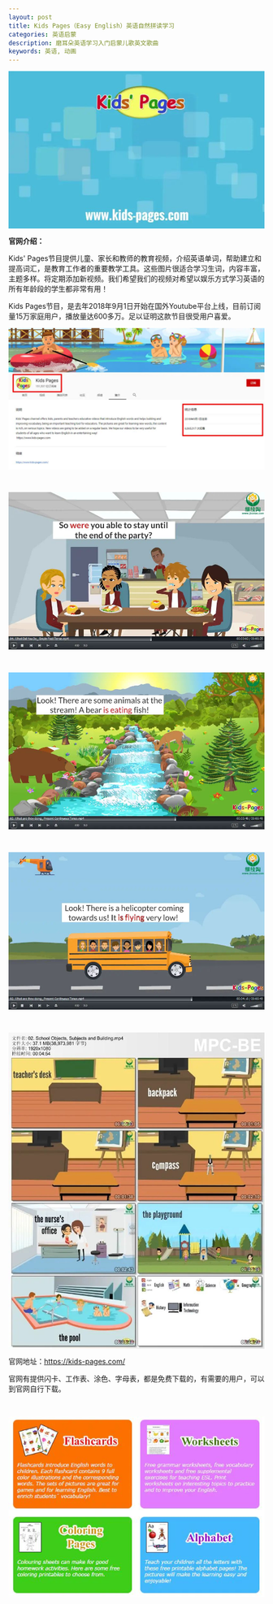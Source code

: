 ```yaml
---
layout: post
title: Kids Pages（Easy English）英语自然拼读学习
categories: 英语启蒙
description: 磨耳朵英语学习入门启蒙儿歌英文歌曲
keywords: 英语, 动画
---
```

<div class="image-package" style="margin:0px;text-align:center;font-size:0px;color:#404040;font-family:-apple-system, BlinkMacSystemFont, &quot;background-color:#FFFFFF;">
	<div class="image-container" style="background-color:transparent;margin:0px auto;">
		<div class="image-container-fill">
		</div>
		<div class="image-view">
			<img class="" src="/public/33280-eccaf0df1a6cf6b3.jpg" style="width:auto;height:auto;" /> 
		</div>
	</div>
</div>
<p>
	<span style="font-weight:600;">官网介绍：</span> 
</p>
<p>
	Kids' Pages节目提供儿童、家长和教师的教育视频，介绍英语单词，帮助建立和提高词汇，是教育工作者的重要教学工具。这些图片很适合学习生词，内容丰富，主题多样。将定期添加新视频。我们希望我们的视频对希望以娱乐方式学习英语的所有年龄段的学生都非常有用！
</p>
<p>
	Kids Pages节目，是去年2018年9月1日开始在国外Youtube平台上线，目前订阅量15万家庭用户，播放量达600多万。足以证明这款节目很受用户喜爱。
</p>

<div class="image-package" style="margin:0px;text-align:center;font-size:0px;">
	<div class="image-container" style="margin:0px auto;">
		<div class="image-container-fill">
		</div>
		<div class="image-view">
			<img class="" src="/public/33280-85f76fe42c569248.jpg" style="width:auto;height:auto;" /> 
		</div>
	</div>
</div>
<p>
	<br />
</p>
<div class="image-package" style="margin:0px;text-align:center;font-size:0px;">
	<div class="image-container" style="margin:0px auto;">
		<div class="image-container-fill">
		</div>
		<div class="image-view">
			<img class="" src="/public/33280-ab3c60984e1ba707.jpg" style="width:auto;height:auto;" /> 
		</div>
	</div>
</div>
<p>
	<br />
</p>
<div class="image-package" style="margin:0px;text-align:center;font-size:0px;">
	<div class="image-container" style="margin:0px auto;">
		<div class="image-container-fill">
		</div>
		<div class="image-view">
			<img class="" src="/public/33280-21cada818b999e55.jpg" style="width:auto;height:auto;" /> 
		</div>
	</div>
</div>
<p>
	<br />
</p>
<div class="image-package" style="margin:0px;text-align:center;font-size:0px;">
	<div class="image-container" style="margin:0px auto;">
		<div class="image-container-fill">
		</div>
		<div class="image-view">
			<img class="" src="/public/33280-517347608b4dca93.jpg" style="width:auto;height:auto;" /> 
		</div>
	</div>
</div>
<p>
	<br />
</p>
<div class="image-package" style="margin:0px;text-align:center;font-size:0px;">
	<div class="image-container" style="margin:0px auto;">
		<div class="image-container-fill">
		</div>
		<div class="image-view">
			<img class="" src="/public/33280-f620212fca92c8e7.jpg" style="width:auto;height:auto;" /> 
		</div>
	</div>
</div>
<p>
	官网地址：<a href="https://kids-pages.com" target="_blank">https://kids-pages.com/</a> 
</p>
<p>
	官网有提供闪卡、工作表、涂色、字母表，都是免费下载的，有需要的用户，可以到官网自行下载。
</p>
<p>
	<br />
</p>
<div class="image-package" style="margin:0px;text-align:center;font-size:0px;">
	<div class="image-container" style="margin:0px auto;">
		<div class="image-container-fill">
		</div>
		<div class="image-view">
			<img class="" src="/public/33280-f3269903d5da5b02.jpg" style="width:auto;height:auto;" /> 
		</div>
	</div>
</div>


